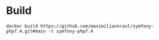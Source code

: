 # Build

~~~
docker build https://github.com/maximilianoraul/symfony-php7.4.git#main -t symfony-php7.4
~~~